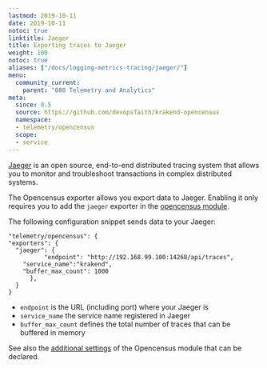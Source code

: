 ```yaml
---
lastmod: 2019-10-11
date: 2019-10-11
notoc: true
linktitle: Jaeger
title: Exporting traces to Jaeger
weight: 100
notoc: true
aliases: ["/docs/logging-metrics-tracing/jaeger/"]
menu:
  community_current:
    parent: "080 Telemetry and Analytics"
meta:
  since: 0.5
  source: https://github.com/devopsfaith/krakend-opencensus
  namespace:
  - telemetry/opencensus
  scope:
  - service
---
```

[Jaeger](https://www.jaegertracing.io/) is an open source, end-to-end distributed tracing system that allows you to monitor and troubleshoot transactions in complex distributed systems.

The Opencensus exporter allows you export data to Jaeger. Enabling it only requires you to add the `jaeger` exporter in the [opencensus module](/docs/telemetry/opencensus/).

The following configuration snippet sends data to your Jaeger:

	"telemetry/opencensus": {
    "exporters": {
      "jaeger": {
			  "endpoint": "http://192.168.99.100:14268/api/traces",
        "service_name":"krakend",
        "buffer_max_count": 1000
		  },
	  }
	}

- `endpoint` is the URL (including port) where your Jaeger is
- `service_name` the service name registered in Jaeger
- `buffer_max_count` defines the total number of traces that can be buffered in memory


See also the [additional settings](/docs/telemetry/opencensus/) of the Opencensus module that can be declared.

